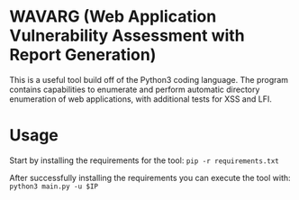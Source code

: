 # WAVARG (Web Application Vulnerability Assessment with Report Generation)

This is a useful tool build off of the Python3 coding language. The program contains capabilities to enumerate and perform automatic directory enumeration of web applications, with additional tests for XSS and LFI. 

# Usage
Start by installing the requirements for the tool:
`pip -r requirements.txt`

After successfully installing the requirements you can execute the tool with:
`python3 main.py -u $IP`
